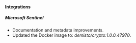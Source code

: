 
#### Integrations
##### Microsoft Sentinel
- Documentation and metadata improvements.
- Updated the Docker image to: *demisto/crypto:1.0.0.47970*.
